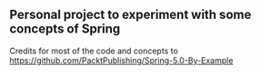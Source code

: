 ## Personal project to experiment with some concepts of Spring

Credits for most of the code and concepts to
https://github.com/PacktPublishing/Spring-5.0-By-Example